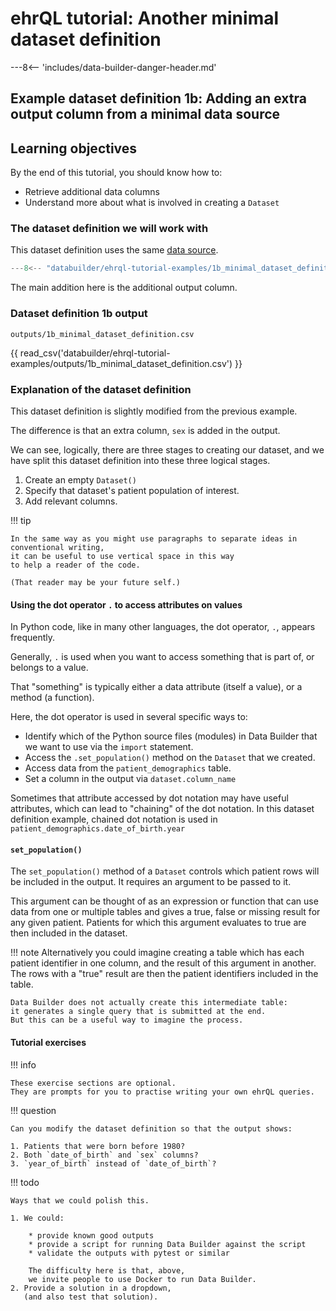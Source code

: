 # ehrQL tutorial: Another minimal dataset definition

---8<-- 'includes/data-builder-danger-header.md'

## Example dataset definition 1b: Adding an extra output column from a minimal data source

## Learning objectives

By the end of this tutorial, you should know how to:

* Retrieve additional data columns
* Understand more about what is involved in creating a `Dataset`

### The dataset definition we will work with

This dataset definition uses the same [data source](#the-minimal-data-source).

```python title="1b_minimal_dataset_definition.py"
---8<-- "databuilder/ehrql-tutorial-examples/1b_minimal_dataset_definition.py"
```

The main addition here is the additional output column.

### Dataset definition 1b output

`outputs/1b_minimal_dataset_definition.csv`

{{ read_csv('databuilder/ehrql-tutorial-examples/outputs/1b_minimal_dataset_definition.csv') }}

### Explanation of the dataset definition

This dataset definition is slightly modified from the previous example.

The difference is that an extra column, `sex` is added in the output.

We can see, logically, there are three stages to creating our dataset,
and we have split this dataset definition into these three logical stages.

1. Create an empty `Dataset()`
2. Specify that dataset's patient population of interest.
3. Add relevant columns.

!!! tip

    In the same way as you might use paragraphs to separate ideas in conventional writing,
    it can be useful to use vertical space in this way
    to help a reader of the code.

    (That reader may be your future self.)

#### Using the dot operator `.` to access attributes on values

In Python code,
like in many other languages,
the dot operator, `.`, appears frequently.

Generally, `.` is used when you want to access something
that is part of, or belongs to a value.

That "something" is typically either a data attribute (itself a value),
or a method (a function).

Here, the dot operator is used in several specific ways to:

* Identify which of the Python source files (modules) in Data Builder
  that we want to use via the `import` statement.
* Access the `.set_population()` method on the `Dataset` that we created.
* Access data from the `patient_demographics` table.
* Set a column in the output via `dataset.column_name`

Sometimes that attribute accessed by dot notation may have useful attributes,
which can lead to "chaining" of the dot notation.
In this dataset definition example,
chained dot notation is used in `patient_demographics.date_of_birth.year`

#### `set_population()`

The `set_population()` method of a `Dataset` controls which patient rows will be included in the output.
It requires an argument to be passed to it.

This argument can be thought of as an expression or function
that can use data from one or multiple tables
and gives a true, false or missing result for any given patient.
Patients for which this argument evaluates to true are then included in the dataset.

!!! note
    Alternatively you could imagine creating a table
    which has each patient identifier in one column,
    and the result of this argument in another.
    The rows with a "true" result are then the patient identifiers
    included in the table.

    Data Builder does not actually create this intermediate table:
    it generates a single query that is submitted at the end.
    But this can be a useful way to imagine the process.

#### Tutorial exercises

!!! info

    These exercise sections are optional.
    They are prompts for you to practise writing your own ehrQL queries.

!!! question

    Can you modify the dataset definition so that the output shows:

    1. Patients that were born before 1980?
    2. Both `date_of_birth` and `sex` columns?
    3. `year_of_birth` instead of `date_of_birth`?

!!! todo

    Ways that we could polish this.

    1. We could:

        * provide known good outputs
        * provide a script for running Data Builder against the script
        * validate the outputs with pytest or similar

        The difficulty here is that, above,
        we invite people to use Docker to run Data Builder.
    2. Provide a solution in a dropdown,
       (and also test that solution).

